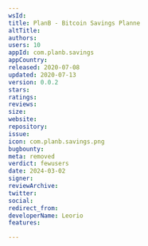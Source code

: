 ```yaml
---
wsId: 
title: PlanB - Bitcoin Savings Planne
altTitle: 
authors: 
users: 10
appId: com.planb.savings
appCountry: 
released: 2020-07-08
updated: 2020-07-13
version: 0.0.2
stars: 
ratings: 
reviews: 
size: 
website: 
repository: 
issue: 
icon: com.planb.savings.png
bugbounty: 
meta: removed
verdict: fewusers
date: 2024-03-02
signer: 
reviewArchive: 
twitter: 
social: 
redirect_from: 
developerName: Leorio
features: 

---
```


